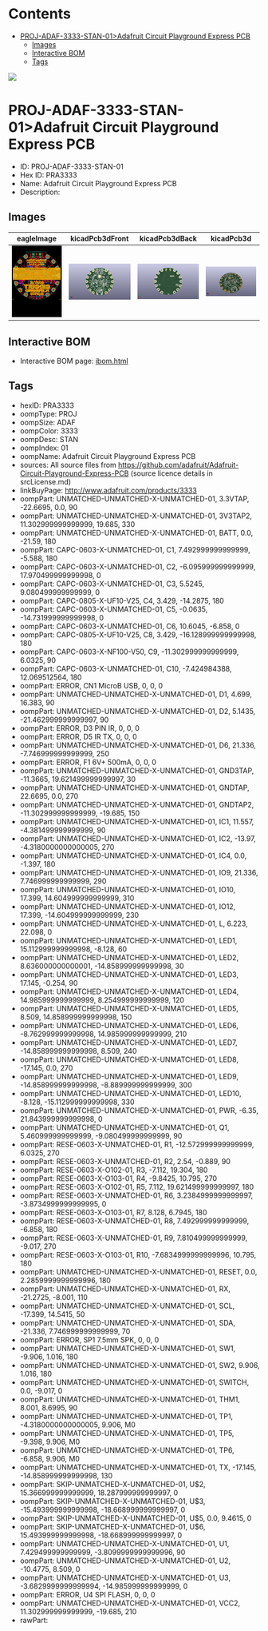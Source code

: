 



Contents
========

* [PROJ-ADAF-3333-STAN-01>Adafruit Circuit Playground Express PCB](#proj-adaf-3333-stan-01adafruit-circuit-playground-express-pcb)
	* [Images](#images)
	* [Interactive BOM](#interactive-bom)
	* [Tags](#tags)
  
![][im]
# PROJ-ADAF-3333-STAN-01>Adafruit Circuit Playground Express PCB

- ID: PROJ-ADAF-3333-STAN-01
- Hex ID: PRA3333
- Name: Adafruit Circuit Playground Express PCB
- Description: 

## Images
  
  

|eagleImage|kicadPcb3dFront|kicadPcb3dBack|kicadPcb3d|
| :---: | :---: | :---: | :---: |
|[![eagleImage](eagleImage_140.png)](eagleImage_600.png)|[![kicadPcb3dFront](kicadPcb3dFront_140.png)](kicadPcb3dFront_600.png)|[![kicadPcb3dBack](kicadPcb3dBack_140.png)](kicadPcb3dBack_600.png)|[![kicadPcb3d](kicadPcb3d_140.png)](kicadPcb3d_600.png)|

## Interactive BOM

- Interactive BOM page: [ibom.html](kicad/bom/ibom.html)

## Tags

- hexID: PRA3333
- oompType: PROJ
- oompSize: ADAF
- oompColor: 3333
- oompDesc: STAN
- oompIndex: 01
- oompName: Adafruit Circuit Playground Express PCB
- sources: All source files from https://github.com/adafruit/Adafruit-Circuit-Playground-Express-PCB (source licence details in srcLicense.md)
- linkBuyPage: http://www.adafruit.com/products/3333
- oompPart: UNMATCHED-UNMATCHED-X-UNMATCHED-01, 3.3VTAP, -22.6695, 0.0, 90
- oompPart: UNMATCHED-UNMATCHED-X-UNMATCHED-01, 3V3TAP2, 11.302999999999999, 19.685, 330
- oompPart: UNMATCHED-UNMATCHED-X-UNMATCHED-01, BATT, 0.0, -21.59, 180
- oompPart: CAPC-0603-X-UNMATCHED-01, C1, 7.492999999999999, -5.588, 180
- oompPart: CAPC-0603-X-UNMATCHED-01, C2, -6.095999999999999, 17.970499999999998, 0
- oompPart: CAPC-0603-X-UNMATCHED-01, C3, 5.5245, 9.080499999999999, 0
- oompPart: CAPC-0805-X-UF10-V25, C4, 3.429, -14.2875, 180
- oompPart: CAPC-0603-X-UNMATCHED-01, C5, -0.0635, -14.731999999999998, 0
- oompPart: CAPC-0603-X-UNMATCHED-01, C6, 10.6045, -6.858, 0
- oompPart: CAPC-0805-X-UF10-V25, C8, 3.429, -16.128999999999998, 180
- oompPart: CAPC-0603-X-NF100-V50, C9, -11.302999999999999, 6.0325, 90
- oompPart: CAPC-0603-X-UNMATCHED-01, C10, -7.424984388, 12.069512564, 180
- oompPart: ERROR, CN1 MicroB USB, 0, 0, 0
- oompPart: UNMATCHED-UNMATCHED-X-UNMATCHED-01, D1, 4.699, 16.383, 90
- oompPart: UNMATCHED-UNMATCHED-X-UNMATCHED-01, D2, 5.1435, -21.462999999999997, 90
- oompPart: ERROR, D3 PIN IR, 0, 0, 0
- oompPart: ERROR, D5 IR TX, 0, 0, 0
- oompPart: UNMATCHED-UNMATCHED-X-UNMATCHED-01, D6, 21.336, -7.746999999999999, 250
- oompPart: ERROR, F1 6V+ 500mA, 0, 0, 0
- oompPart: UNMATCHED-UNMATCHED-X-UNMATCHED-01, GND3TAP, -11.3665, 19.621499999999997, 30
- oompPart: UNMATCHED-UNMATCHED-X-UNMATCHED-01, GNDTAP, 22.6695, 0.0, 270
- oompPart: UNMATCHED-UNMATCHED-X-UNMATCHED-01, GNDTAP2, -11.302999999999999, -19.685, 150
- oompPart: UNMATCHED-UNMATCHED-X-UNMATCHED-01, IC1, 11.557, -4.381499999999999, 90
- oompPart: UNMATCHED-UNMATCHED-X-UNMATCHED-01, IC2, -13.97, -4.3180000000000005, 270
- oompPart: UNMATCHED-UNMATCHED-X-UNMATCHED-01, IC4, 0.0, -1.397, 180
- oompPart: UNMATCHED-UNMATCHED-X-UNMATCHED-01, IO9, 21.336, 7.746999999999999, 290
- oompPart: UNMATCHED-UNMATCHED-X-UNMATCHED-01, IO10, 17.399, 14.604999999999999, 310
- oompPart: UNMATCHED-UNMATCHED-X-UNMATCHED-01, IO12, 17.399, -14.604999999999999, 230
- oompPart: UNMATCHED-UNMATCHED-X-UNMATCHED-01, L, 6.223, 22.098, 0
- oompPart: UNMATCHED-UNMATCHED-X-UNMATCHED-01, LED1, 15.112999999999998, -8.128, 60
- oompPart: UNMATCHED-UNMATCHED-X-UNMATCHED-01, LED2, 8.636000000000001, -14.858999999999998, 30
- oompPart: UNMATCHED-UNMATCHED-X-UNMATCHED-01, LED3, 17.145, -0.254, 90
- oompPart: UNMATCHED-UNMATCHED-X-UNMATCHED-01, LED4, 14.985999999999999, 8.254999999999999, 120
- oompPart: UNMATCHED-UNMATCHED-X-UNMATCHED-01, LED5, 8.509, 14.858999999999998, 150
- oompPart: UNMATCHED-UNMATCHED-X-UNMATCHED-01, LED6, -8.762999999999998, 14.985999999999999, 210
- oompPart: UNMATCHED-UNMATCHED-X-UNMATCHED-01, LED7, -14.858999999999998, 8.509, 240
- oompPart: UNMATCHED-UNMATCHED-X-UNMATCHED-01, LED8, -17.145, 0.0, 270
- oompPart: UNMATCHED-UNMATCHED-X-UNMATCHED-01, LED9, -14.858999999999998, -8.889999999999999, 300
- oompPart: UNMATCHED-UNMATCHED-X-UNMATCHED-01, LED10, -8.128, -15.112999999999998, 330
- oompPart: UNMATCHED-UNMATCHED-X-UNMATCHED-01, PWR, -6.35, 21.843999999999998, 0
- oompPart: UNMATCHED-UNMATCHED-X-UNMATCHED-01, Q1, 5.460999999999999, -9.080499999999999, 90
- oompPart: RESE-0603-X-UNMATCHED-01, R1, -12.572999999999999, 6.0325, 270
- oompPart: RESE-0603-X-UNMATCHED-01, R2, 2.54, -0.889, 90
- oompPart: RESE-0603-X-O102-01, R3, -7.112, 19.304, 180
- oompPart: RESE-0603-X-O103-01, R4, -9.8425, 10.795, 270
- oompPart: RESE-0603-X-O102-01, R5, 7.112, 19.621499999999997, 180
- oompPart: RESE-0603-X-UNMATCHED-01, R6, 3.2384999999999997, -3.8734999999999995, 0
- oompPart: RESE-0603-X-O103-01, R7, 8.128, 6.7945, 180
- oompPart: RESE-0603-X-UNMATCHED-01, R8, 7.492999999999999, -6.858, 180
- oompPart: RESE-0603-X-UNMATCHED-01, R9, 7.810499999999999, -9.017, 270
- oompPart: RESE-0603-X-O103-01, R10, -7.6834999999999996, 10.795, 180
- oompPart: UNMATCHED-UNMATCHED-X-UNMATCHED-01, RESET, 0.0, 2.2859999999999996, 180
- oompPart: UNMATCHED-UNMATCHED-X-UNMATCHED-01, RX, -21.2725, -8.001, 110
- oompPart: UNMATCHED-UNMATCHED-X-UNMATCHED-01, SCL, -17.399, 14.5415, 50
- oompPart: UNMATCHED-UNMATCHED-X-UNMATCHED-01, SDA, -21.336, 7.746999999999999, 70
- oompPart: ERROR, SP1 7.5mm SPK, 0, 0, 0
- oompPart: UNMATCHED-UNMATCHED-X-UNMATCHED-01, SW1, -9.906, 1.016, 180
- oompPart: UNMATCHED-UNMATCHED-X-UNMATCHED-01, SW2, 9.906, 1.016, 180
- oompPart: UNMATCHED-UNMATCHED-X-UNMATCHED-01, SWITCH, 0.0, -9.017, 0
- oompPart: UNMATCHED-UNMATCHED-X-UNMATCHED-01, THM1, 8.001, 8.6995, 90
- oompPart: UNMATCHED-UNMATCHED-X-UNMATCHED-01, TP1, -4.3180000000000005, 9.906, M0
- oompPart: UNMATCHED-UNMATCHED-X-UNMATCHED-01, TP5, -9.398, 9.906, M0
- oompPart: UNMATCHED-UNMATCHED-X-UNMATCHED-01, TP6, -6.858, 9.906, M0
- oompPart: UNMATCHED-UNMATCHED-X-UNMATCHED-01, TX, -17.145, -14.858999999999998, 130
- oompPart: SKIP-UNMATCHED-X-UNMATCHED-01, U$2, 15.366999999999999, 18.287999999999997, 0
- oompPart: SKIP-UNMATCHED-X-UNMATCHED-01, U$3, -15.493999999999998, -18.668999999999997, 0
- oompPart: SKIP-UNMATCHED-X-UNMATCHED-01, U$5, 0.0, 9.4615, 0
- oompPart: SKIP-UNMATCHED-X-UNMATCHED-01, U$6, 15.493999999999998, -18.668999999999997, 0
- oompPart: UNMATCHED-UNMATCHED-X-UNMATCHED-01, U1, 7.429499999999999, -3.8099999999999996, 90
- oompPart: UNMATCHED-UNMATCHED-X-UNMATCHED-01, U2, -10.4775, 8.509, 0
- oompPart: UNMATCHED-UNMATCHED-X-UNMATCHED-01, U3, -3.6829999999999994, -14.985999999999999, 0
- oompPart: ERROR, U4 SPI FLASH, 0, 0, 0
- oompPart: UNMATCHED-UNMATCHED-X-UNMATCHED-01, VCC2, 11.302999999999999, -19.685, 210
- rawPart: 



[im]: kicadPcb3d_450.png
